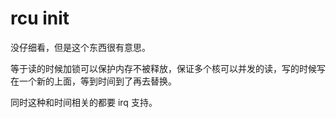 # rcu init

没仔细看，但是这个东西很有意思。

等于读的时候加锁可以保护内存不被释放，保证多个核可以并发的读，写的时候写在一个新的上面，等到时间到了再去替换。

同时这种和时间相关的都要 irq 支持。